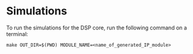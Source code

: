 # Simulations
To run the simulations for the DSP core, run the following command on a terminal:
```
make OUT_DIR=$(PWD) MODULE_NAME=<name_of_generated_IP_module>
```
